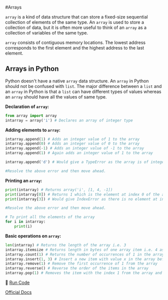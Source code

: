 #Arrays

`array` is a kind of data structure that can store a fixed-size sequential collection of elements of the same type. An `array` is used to store 
a collection of data, but it is often more useful to think of an `array` as a collection of variables of the same type.

`array` consists of contiguous memory locations. The lowest address corresponds to the first element and the highest address to the last 
element.

## Arrays in Python

Python doesn't have a native `array` data structure. An `array` in Python should not be confused with `list`. The major difference between a `list`
and an `array` in Python is that a `list` can have different types of values whereas an `array` should have all the values of same type.

**Declaration of `array`:**

```python
from array import array
intarray = array('i') # Declares an array of integer type
```

**Adding elements to `array`:**

```python
intarray.append(1) # Adds an integer value of 1 to the array
intarray.append(0) # Adds an integer value of 0 to the array
intarray.append(-1) # Adds an integer value of -1 to the array
intarray.append(1) # Again adds an integer value of 1 to the array

intarray.append('d') # Would give a TypeError as the array is of integer type. 

#Resolve the above error and then move ahead.
```

**Printing an `array`:**

```python
print(intarray) # Returns array('i', [1, 4, -1])
print(intarray[0]) # Returns 1 which is the element at index 0 of the array
print(intarray[3]) # Would give IndexError as there is no element at index 3 of array. 

#Resolve the above error and then move ahead.

# To print all the elements of the array
for i in intarray:
	print(i)
```

**Basic operations on `array`:**

```python
len(intarray) # Returns the length of the array i.e. 3
intarray.itemsize # Returns length in bytes of one array item i.e. 4 as it is an integer
intarray.count(1) # Returns the number of occurrences of 1 in the array i.e. 2
intarray.insert(1, 3) # Insert a new item with value x in the array before position i
intarray.remove(1) # Remove the first occurrence of 1 from the array
intarray.reverse() # Reverse the order of the items in the array
intarray.pop(1) # Removes the item with the index 1 from the array and returns it 
```

:rocket: [Run Code](https://repl.it/CWJB)

[Official Docs](https://docs.python.org/3.5/library/array.html)
